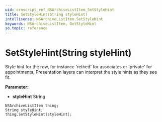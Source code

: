 ```yaml
---
uid: crmscript_ref_NSArchiveListItem_SetStyleHint
title: SetStyleHint(String styleHint)
intellisense: NSArchiveListItem.SetStyleHint
keywords: NSArchiveListItem, GetStyleHint
so.topic: reference
---
```


# SetStyleHint(String styleHint)

Style hint for the row, for instance 'retired' for associates or 'private' for appointments. Presentation layers can interpret the style hints as they see fit.

**Parameter:** 
* **styleHint** String

```crmscript
NSArchiveListItem thing;
String styleHint;
thing.SetStyleHint(styleHint);
```

